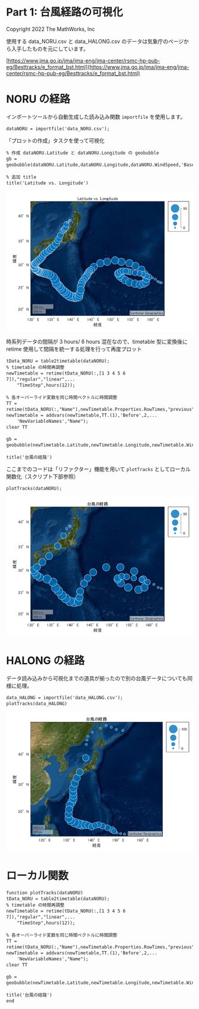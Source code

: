 # Part 1: 台風経路の可視化

Copyright 2022 The MathWorks, Inc

使用する data_NORU.csv と data_HALONG.csv のデータは気象庁のページから入手したものを元にしています。

[https://www.jma.go.jp/jma/jma-eng/jma-center/rsmc-hp-pub-eg/Besttracks/e_format_bst.html](https://www.jma.go.jp/jma/jma-eng/jma-center/rsmc-hp-pub-eg/Besttracks/e_format_bst.html)

# NORU の経路

インポートツールから自動生成した読み込み関数 `importfile` を使用します。

```matlab:Code
dataNORU = importfile('data_NORU.csv');
```

「プロットの作成」タスクを使って可視化

```matlab:Code
% 作成 dataNORU.Latitude と dataNORU.Longitude の geobubble
gb = geobubble(dataNORU.Latitude,dataNORU.Longitude,dataNORU.WindSpeed,'Basemap','satellite');

% 追加 title
title('Latitude vs. Longitude')
```

![figure_0.png](part1_singleFile_images/figure_0.png)

時系列データの間隔が 3 hours/ 6 hours 混在なので、timetable 型に変換後に retime 使用して間隔を統一する処理を行って再度プロット

```matlab:Code(Display)
tData_NORU = table2timetable(dataNORU);
% timetable の時間再調整
newTimetable = retime(tData_NORU(:,[1 3 4 5 6 7]),"regular","linear",...
    "TimeStep",hours(12));

% 各オーバーライド変数を同じ時間ベクトルに時間調整
TT = retime(tData_NORU(:,"Name"),newTimetable.Properties.RowTimes,"previous");
newTimetable = addvars(newTimetable,TT.(1),'Before',2,...
    'NewVariableNames',"Name");
clear TT

gb = geobubble(newTimetable.Latitude,newTimetable.Longitude,newTimetable.WindSpeed,'Basemap','satellite');

title('台風の経路')
```

ここまでのコードは「リファクター」機能を用いて `plotTracks` としてローカル関数化（スクリプト下部参照）

```matlab:Code
plotTracks(dataNORU);
```

![figure_1.png](part1_singleFile_images/figure_1.png)

# HALONG の経路

データ読み込みから可視化までの道具が揃ったので別の台風データについても同様に処理。

```matlab:Code
data_HALONG = importfile('data_HALONG.csv');
plotTracks(data_HALONG)
```

![figure_2.png](part1_singleFile_images/figure_2.png)

# ローカル関数

```matlab:Code
function plotTracks(dataNORU)
tData_NORU = table2timetable(dataNORU);
% timetable の時間再調整
newTimetable = retime(tData_NORU(:,[1 3 4 5 6 7]),"regular","linear",...
    "TimeStep",hours(12));

% 各オーバーライド変数を同じ時間ベクトルに時間調整
TT = retime(tData_NORU(:,"Name"),newTimetable.Properties.RowTimes,"previous");
newTimetable = addvars(newTimetable,TT.(1),'Before',2,...
    'NewVariableNames',"Name");
clear TT

gb = geobubble(newTimetable.Latitude,newTimetable.Longitude,newTimetable.WindSpeed,'Basemap','satellite');

title('台風の経路')
end
```
